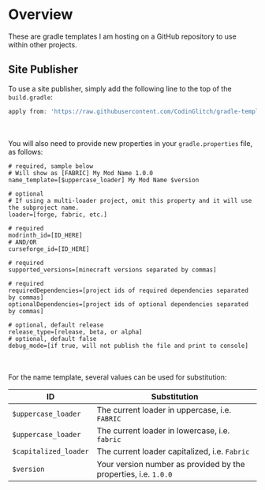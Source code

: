 # Overview

These are gradle templates I am hosting on a GitHub repository to use within other projects.

## Site Publisher
To use a site publisher, simply add the following line to the top of the `build.gradle`:
```groovy
apply from: 'https://raw.githubusercontent.com/CodinGlitch/gradle-templates/main/site-publishers/SITE-NAME.gradle'
```
\
\
You will also need to provide new properties in your `gradle.properties` file, as follows:
```properties
# required, sample below
# Will show as [FABRIC] My Mod Name 1.0.0
name_template=[$uppercase_loader] My Mod Name $version

# optional
# If using a multi-loader project, omit this property and it will use the subproject name.
loader=[forge, fabric, etc.]

# required
modrinth_id=[ID_HERE]
# AND/OR
curseforge_id=[ID_HERE]

# required
supported_versions=[minecraft versions separated by commas]

# required
requiredDependencies=[project ids of required dependencies separated by commas]
optionalDependencies=[project ids of optional dependencies separated by commas]

# optional, default release
release_type=[release, beta, or alpha]
# optional, default false
debug_mode=[if true, will not publish the file and print to console]
```
\
\
For the name template, several values can be used for substitution:

| ID                    | Substitution                                                    |
|-----------------------|-----------------------------------------------------------------|
| `$uppercase_loader`   | The current loader in uppercase, i.e. `FABRIC`                  |
| `$uppercase_loader`   | The current loader in lowercase, i.e. `fabric`                  |
| `$capitalized_loader` | The current loader capitalized, i.e. `Fabric`                   |
| `$version`            | Your version number as provided by the properties, i.e. `1.0.0` |
